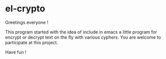 # el-crypto

Greetings everyone !

This program started with the idea of include in emacs a little program for encrypt or decrypt text on the fly with various cyphers.
You are welcome to participate at this project.

Have fun !
